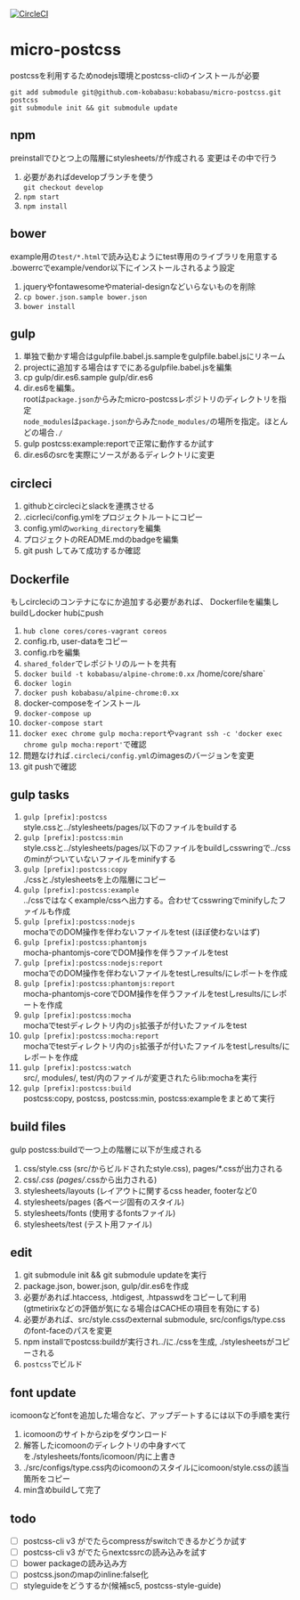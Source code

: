 [![CircleCI](https://circleci.com/gh/kobabasu/micro-postcss.svg?style=shield&circle-token=c181a31aabfe59d8f79ece75e1af85b0726555a6)](https://circleci.com/gh/kobabasu/micro-postcss)

# micro-postcss
postcssを利用するためnodejs環境とpostcss-cliのインストールが必要

```
git add submodule git@github.com-kobabasu:kobabasu/micro-postcss.git postcss  
git submodule init && git submodule update
```

## npm
preinstallでひとつ上の階層にstylesheets/が作成される
変更はその中で行う
1. 必要があればdevelopブランチを使う  
   `git checkout develop`
1. `npm start`
1. `npm install`

## bower
example用の`test/*.html`で読み込むようにtest専用のライブラリを用意する  
.bowerrcでexample/vendor以下にインストールされるよう設定
1. jqueryやfontawesomeやmaterial-designなどいらないものを削除
1. `cp bower.json.sample bower.json`
1. `bower install`

## gulp
1. 単独で動かす場合はgulpfile.babel.js.sampleをgulpfile.babel.jsにリネーム
1. projectに追加する場合はすでにあるgulpfile.babel.jsを編集
1. cp gulp/dir.es6.sample gulp/dir.es6
1. dir.es6を編集。  
   rootは`package.json`からみたmicro-postcssレポジトリのディレクトリを指定  
   `node_modules`は`package.json`からみた`node_modules/`の場所を指定。ほとんどの場合`./`
1. gulp postcss:example:reportで正常に動作するか試す
1. dir.es6のsrcを実際にソースがあるディレクトリに変更

## circleci
1. githubとcircleciとslackを連携させる
1. .cicrleci/config.ymlをプロジェクトルートにコピー
1. config.ymlの`working_directory`を編集
1. プロジェクトのREADME.mdのbadgeを編集
1. git push してみて成功するか確認

## Dockerfile
もしcircleciのコンテナになにか追加する必要があれば、
Dockerfileを編集しbuildしdocker hubにpush

1. `hub clone cores/cores-vagrant coreos`
1. config.rb, user-dataをコピー
1. config.rbを編集
1. `shared_folder`でレポジトリのルートを共有
1. `docker build -t kobabasu/alpine-chrome:0.xx` /home/core/share`
1. `docker login`
1. `docker push kobabasu/alpine-chrome:0.xx`
1. docker-composeをインストール
1. `docker-compose up`
1. `docker-compose start`
1. `docker exec chrome gulp mocha:report`や`vagrant ssh -c 'docker exec chrome gulp mocha:report'`で確認
1. 問題なければ`.circleci/config.yml`のimagesのバージョンを変更
1. git pushで確認

## gulp tasks
1. `gulp [prefix]:postcss`  
   style.cssと../stylesheets/pages/以下のファイルをbuildする
1. `gulp [prefix]:postcss:min`  
   style.cssと../stylesheets/pages/以下のファイルをbuildしcsswringで../cssのminがついていないファイルをminifyする
1. `gulp [prefix]:postcss:copy`  
   ./cssと./stylesheetsを上の階層にコピー
1. `gulp [prefix]:postcss:example`  
   ../cssではなくexample/cssへ出力する。合わせてcsswringでminifyしたファイルも作成
1. `gulp [prefix]:postcss:nodejs`  
   mochaでのDOM操作を伴わないファイルをtest (ほぼ使わないはず)
1. `gulp [prefix]:postcss:phantomjs`  
   mocha-phantomjs-coreでDOM操作を伴うファイルをtest
1. `gulp [prefix]:postcss:nodejs:report`  
   mochaでのDOM操作を伴わないファイルをtestしresults/にレポートを作成
1. `gulp [prefix]:postcss:phantomjs:report`  
   mocha-phantomjs-coreでDOM操作を伴うファイルをtestしresults/にレポートを作成
1. `gulp [prefix]:postcss:mocha`  
   mochaでtestディレクトリ内の`js`拡張子が付いたファイルをtest
1. `gulp [prefix]:postcss:mocha:report`  
   mochaでtestディレクトリ内の`js`拡張子が付いたファイルをtestしresults/にレポートを作成
1. `gulp [prefix]:postcss:watch`  
   src/, modules/, test/内のファイルが変更されたらlib:mochaを実行
1. `gulp [prefix]:postcss:build`  
   postcss:copy, postcss, postcss:min, postcss:exampleをまとめて実行

## build files
gulp postcss:buildで一つ上の階層に以下が生成される

1. css/style.css (src/からビルドされたstyle.css), pages/*.cssが出力される
1. css/*.css (pages/*.cssから出力される)
1. stylesheets/layouts (レイアウトに関するcss header, footerなど0
1. stylesheets/pages (各ページ固有のスタイル)
1. stylesheets/fonts (使用するfontsファイル)
1. stylesheets/test (テスト用ファイル)

## edit
1. git submodule init && git submodule updateを実行
1. package.json, bower.json, gulp/dir.es6を作成
1. 必要があれば.htaccess, .htdigest, .htpasswdをコピーして利用  
   (gtmetirixなどの評価が気になる場合はCACHEの項目を有効にする)
1. 必要があれば、src/style.cssのexternal submodule, src/configs/type.cssのfont-faceのパスを変更
1. npm installでpostcss:buildが実行され../に./cssを生成, ./stylesheetsがコピーされる
1. `postcss`でビルド

## font update
icomoonなどfontを追加した場合など、アップデートするには以下の手順を実行

1. icomoonのサイトからzipをダウンロード
1. 解答したicomoonのディレクトリの中身すべてを./stylesheets/fonts/icomoon/内に上書き
1. ./src/configs/type.css内のicomoonのスタイルにicomoon/style.cssの該当箇所をコピー
1. min含めbuildして完了

## todo
- [ ] postcss-cli v3 がでたらcompressがswitchできるかどうか試す
- [ ] postcss-cli v3 がでたらnextcssrcの読み込みを試す
- [ ] bower packageの読み込み方
- [ ] postcss.jsonのmapのinline:false化
- [ ] styleguideをどうするか(候補sc5, postcss-style-guide)
